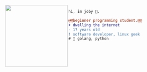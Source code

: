 <img align="left" height="200" src="https://media.giphy.com/media/ao9DUiTKH60XS/giphy.gif"/>

```diff
hi, im joby 🔮.

@@beginner programming student.@@
+ dwelling the internet
- 17 years old
! software developer, linux geek
# 📖 golang, python
```
